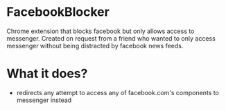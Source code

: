 # FacebookBlocker
Chrome extension that blocks facebook but only allows access to messenger.
Created on request from a friend who wanted to only access messenger without being distracted by facebook news feeds. 

# What it does?
- redirects any attempt to access any of facebook.com's components to messenger instead
